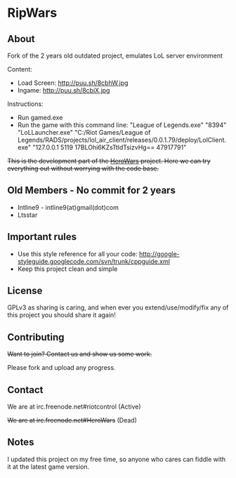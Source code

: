 RipWars
==================
About
------
Fork of the 2 years old outdated project, emulates LoL server environment

Content:
* Load Screen: http://puu.sh/8cbhW.jpg
* Ingame: http://puu.sh/8cbiX.jpg


Instructions:
* Run gamed.exe
* Run the game with this command line: "League of Legends.exe" "8394" "LoLLauncher.exe" "C:/Riot Games/League of Legends/RADS/projects/lol_air_client/releases/0.0.1.79/deploy/LolClient.exe" "127.0.0.1 5119 17BLOhi6KZsTtldTsizvHg== 47917791"

~~This is the development part of the [HeroWars](https://github.com/Intline9/HeroWars)  project. Here we can try everything out without worrying with the code base.~~

Old Members - No commit for 2 years
-------
* Intline9 - intline9(at)gmail(dot)com
* Ltsstar

Important rules
---------
* Use this style reference for all your code: http://google-styleguide.googlecode.com/svn/trunk/cppguide.xml
* Keep this project clean and simple

License
-------
GPLv3 as sharing is caring, and when ever you extend/use/modify/fix any of this project you should share it again!

Contributing
------------
~~Want to join? Contact us and show us some work.~~

Please fork and upload any progress.

Contact
-------
We are at irc.freenode.net#riotcontrol (Active)

~~We are at irc.freenode.net#HeroWars~~ (Dead)

Notes
-------
I updated this project on my free time, so anyone who cares can fiddle with it at the latest game version.
